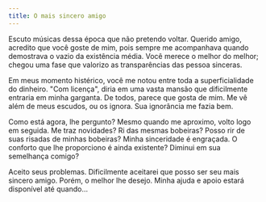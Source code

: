 ```yaml
---
title: O mais sincero amigo
---
```


Escuto músicas dessa época que não pretendo voltar. Querido amigo, acredito que você goste de mim, pois sempre me acompanhava quando demostrava o vazio da existência média. Você merece o melhor do melhor; chegou uma fase que valorizo as transparências das pessoa sinceras.

Em meus momento histérico, você me notou entre toda a superficialidade do dinheiro. "Com licença", diria em uma vasta mansão que dificilmente entraria em minha garganta. De todos, parece que gosta de mim. Me vê além de meus escudos, ou os ignora. Sua ignorância me fazia bem.

Como está agora, lhe pergunto? Mesmo quando me aproximo, volto logo em seguida. Me traz novidades? Ri das mesmas bobeiras? Posso rir de suas risadas de minhas bobeiras? Minha sinceridade é engraçada. O conforto que lhe proporciono é ainda existente? Diminui em sua semelhança comigo?

Aceito seus problemas. Dificilmente aceitarei que posso ser seu mais sincero amigo. Porém, o melhor lhe desejo. Minha ajuda e apoio estará disponível até quando…
